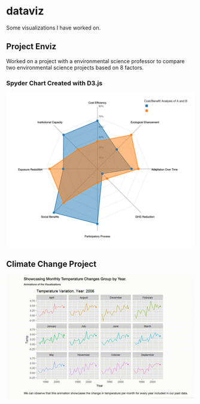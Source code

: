 # dataviz

Some visualizations I have worked on.

## Project Enviz 

Worked on a project with a environmental science professor to compare two environmental science projects based on 8 factors. 
### Spyder Chart Created with D3.js

![Alt Text](spyder_chart.png)

## Climate Change Project
![Alt Text](climate_df.gif)


